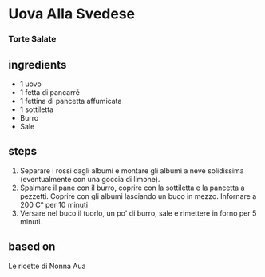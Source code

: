 



# Uova Alla Svedese
  
### Torte Salate
## ingredients
  
* 1 uovo  
* 1 fetta di pancarré  
* 1 fettina di pancetta affumicata  
* 1 sottiletta  
* Burro  
* Sale
## steps
  
1. Separare i rossi dagli albumi e montare gli albumi a neve solidissima (eventualmente con una goccia di limone).   
1. Spalmare il pane con il burro, coprire con la sottiletta e la pancetta a pezzetti. Coprire con gli albumi lasciando un buco in mezzo. Infornare a 200 C° per 10 minuti  
1. Versare nel buco il tuorlo, un po' di burro, sale e rimettere in forno per 5 minuti.
## based on
  
Le ricette di Nonna Aua
